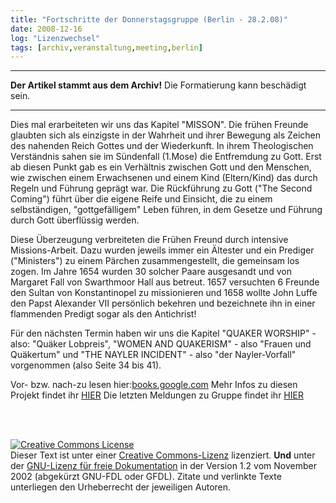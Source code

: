 ```yaml
---
title: "Fortschritte der Donnerstagsgruppe (Berlin - 28.2.08)"
date: 2008-12-16
log: "Lizenzwechsel"
tags: [archiv,veranstaltung,meeting,berlin]
---
```

<hr><b>Der Artikel stammt aus dem Archiv!</b> Die Formatierung kann beschädigt sein.<hr>

Dies mal erarbeiteten wir uns das Kapitel "MISSON". Die frühen Freunde glaubten sich als einzigste in der Wahrheit und ihrer Bewegung als Zeichen des nahenden Reich Gottes und der Wiederkunft. In ihrem Theologischen Verständnis sahen sie im Sündenfall (1.Mose) die Entfremdung zu Gott. Erst ab diesen Punkt gab es ein Verhältnis zwischen Gott und den Menschen, wie zwischen einem Erwachsenen und einem Kind (Eltern/Kind) das durch Regeln und Führung geprägt war. Die Rückführung zu Gott ("The Second Coming") führt über die eigene Reife und Einsicht, die zu einem selbständigen, "gottgefälligem" Leben führen, in dem Gesetze und Führung durch Gott überflüssig werden.

Diese Überzeugung verbreiteten die Frühen Freund durch intensive Missions-Arbeit. Dazu wurden jeweils immer ein Ältester und ein Prediger ("Ministers") zu einem Pärchen zusammengestellt, die gemeinsam los zogen. Im Jahre 1654 wurden 30 solcher Paare ausgesandt und von Margaret Fall von Swarthmoor Hall aus betreut. 1657 versuchten 6 Freunde den Sultan von Konstantinopel zu missionieren und 1658 wollte John Luffe den Papst Alexander VII persönlich bekehren und bezeichnete ihn in einer flammenden Predigt sogar als den Antichrist!

Für den nächsten Termin haben wir uns die Kapitel "QUAKER WORSHIP" - also: "Quäker Lobpreis", "WOMEN AND QUAKERISM" - also "Frauen und Quäkertum" und "THE NAYLER INCIDENT" - also "der Nayler-Vorfall" vorgenommen (also Seite 34 bis 41).

Vor- bzw. nach-zu lesen hier:<a href="http://books.google.com/books?id=E4hdNqKz0agC&printsec=frontcover&dq=An+Introduction+to+Quakerism&sig=Ge7qq-jBxaXGuloAzm5BypTD_FE#PPA25,M1">books.google.com</a>
Mehr Infos zu diesen Projekt findet ihr <a href="http://www.the-independent-friend.de/?q=node/65">HIER</a>
Die letzten Meldungen zu Gruppe findet ihr <a href="http://www.the-independent-friend.de/?q=taxonomy/term/15">HIER</a>

<br><br>

<a rel="license" href="http://creativecommons.org/licenses/by-sa/3.0/de/"><img alt="Creative Commons License" style="border-width:0" src="http://i.creativecommons.org/l/by-sa/3.0/de/88x31.png" /></a><br />Dieser <span xmlns:dc="http://purl.org/dc/elements/1.1/" href="http://purl.org/dc/dcmitype/Text" rel="dc:type">Text</span> ist unter einer <a rel="license" href="http://creativecommons.org/licenses/by-sa/3.0/de/">Creative Commons-Lizenz</a> lizenziert. <b>Und</b> unter der <a href="http://de.wikipedia.org/wiki/GFDL">GNU-Lizenz für freie Dokumentation</a> in der Version 1.2 vom November 2002 (abgekürzt GNU-FDL oder GFDL). Zitate und verlinkte Texte unterliegen den Urheberrecht der jeweiligen Autoren.
